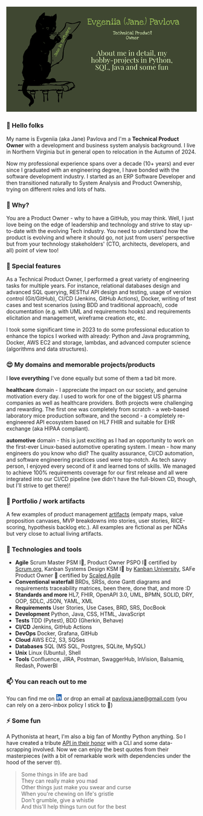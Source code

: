 ![Header](./header.png)

### 👋 Hello folks 

My name is Evgeniia (aka Jane) Pavlova and I'm a **Technical Product Owner** with a development and business system analysis background. I live in Northern Virginia but in general open to relocation in the Autumn of 2024. 

Now my professional experience spans over a decade (10+ years) and ever since I graduated with an engineering degree, I have bonded with the software development industry. I started as an ERP Software Developer and then transitioned naturally to System Analysis and Product Ownership, trying on different roles and lots of hats. 

### 🤔 Why?

You are a Product Owner - why to have a GitHub, you may think. Well, I just love being on the edge of leadership and technology and strive to stay up-to-date with the evolving Tech industry. You need to understand how the product is evolving and where it should go, not just from users' perspective but from your technology stakeholders' (CTO, architects, developers, and all) point of view too! 

### 🤖 Special features

As a Technical Product Owner, I performed a great variety of engineering tasks for multiple years. For instance, relational databases design and advanced SQL querying, RESTful API design and testing, usage of version control (Git/GitHub), CI/CD (Jenkins, GitHub Actions), Docker, writing of test cases and test scenarios (using BDD and traditional approach), code documentation (e.g. with UML and requirements hooks) and requirements elicitation and management, wireframe creation etc, etc. 

I took some significant time in 2023 to do some professional education to enhance the topics I worked with already: Python and Java programming, Docker, AWS EC2 and storage, lambdas, and advanced computer science (algorithms and data structures). 

### 😍 My domains and memorable projects/products

I **love everything** I've done equally but some of them a tad bit more.

**healthcare** domain - I appreciate the impact on our society, and genuine motivation every day. I used to work for one of the biggest US pharma companies as well as healthcare providers. Both projects were challenging and rewarding. The first one was completely from scratch - a web-based laboratory mice production software, and the second - a completely re-engineered API ecosystem based on HL7 FHIR and suitable for EHR exchange (aka HIPAA compliant).

**automotive** domain - this is just exciting as I had an opportunity to work on the first-ever Linux-based automotive operating system. I mean - how many engineers do you know who did? The quality assurance, CI/CD automation, and software engineering practices used were top-notch. As tech savvy person, I enjoyed every second of it and learned tons of skills. We managed to achieve 100% requirements coverage for our first release and all were integrated into our CI/CD pipeline (we didn't have the full-blown CD, though, but I'll strive to get there)!

### 🦾 Portfolio / work artifacts

A few examples of product management [artifacts](https://drive.google.com/drive/folders/1glpl_kndFAGcOZvTGa29yjhE8T1FJPr7?usp=sharing) (empaty maps, value proposition canvases, MVP breakdowns into stories, user stories, RICE-scoring, hypothesis backlog etc.). 
All examples are fictional as per NDAs but very close to actual living artifacts.

### 🚀 Technologies and tools 

* **Agile** Scrum Master PSM I🏅, Product Owner PSPO I🏅 certified by [Scrum.org](https://www.scrum.org/), Kanban Systems Design KSM I🏅 by [Kanban University](https://kanban.university/), SAFe Product Owner 🏅 certified by [Scaled Agile](https://scaledagile.com/)
* **Conventional waterfall** BRDs, SRSs, done Gantt diagrams and requirements traceability matrices, been there, done that, and more :D 
* **Standards and more** HL7, FHIR, OpenAPI 3.0, UML, BPMN, SOLID, DRY, OOP, SDLC, JSON, YAML, XML
* **Requirements** User Stories, Use Cases, BRD, SRS, DocBook
* **Development** Python, Java, CSS, HTML, JavaScript  
* **Tests** TDD (Pytest), BDD (Gherkin, Behave) 
* **CI/CD** Jenkins, GitHub Actions 
* **DevOps** Docker, Grafana, GitHub 
* **Cloud** AWS EC2, S3, SQSes 
* **Databases** SQL (MS SQL, Postgres, SQLite, MySQL)
* **Unix** Linux (Ubuntu), Shell 
* **Tools** Confluence, JIRA, Postman, SwaggerHub, InVision, Balsamiq, Redash, PowerBI 

### 📫 You can reach out to me 

You can find me on <a href="https://www.linkedin.com/in/pavlovajane/"><img src="./linkedin.png" width="17" height="17"></a> or drop an email at pavlova.jane@gmail.com (you can
rely on a zero-inbox policy I stick to 🤝)

### ⚡ Some fun

A Pythonista at heart, I'm also a big fan of Monthy Python anything. So I have created a tribute [API in their honor](https://github.com/pavlovajane/cs50p-final-project/blob/main/README.md) with a CLI and some data-scrapping involved. Now we can enjoy the best quotes from their masterpieces (with a bit of remarkable work with dependencies under the hood of the server 🤓). 

> Some things in life are bad
> <br>They can really make you mad
> <br>Other things just make you swear and curse
> <br>When you're chewing on life's gristle
> <br>Don't grumble, give a whistle
> <br>And this'll help things turn out for the best

